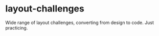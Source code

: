 # layout-challenges
Wide range of layout challenges, converting from design to code. Just practicing.
